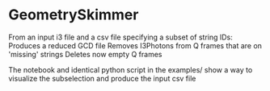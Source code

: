 # GeometrySkimmer
From an input i3 file and a csv file specifying a subset of string IDs:
  Produces a reduced GCD file
  Removes I3Photons from Q frames that are on 'missing' strings
  Deletes now empty Q frames

The notebook and identical python script in the examples/ show a way to visualize the subselection and produce the input csv file

